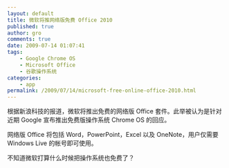 ```yaml
---
layout: default
title: 微软将推网络版免费 Office 2010
published: true
author: gro
comments: true
date: 2009-07-14 01:07:41
tags:
    - Google Chrome OS
    - Microsoft Office
    - 谷歌操作系统
categories:
    - app
permalink: /2009/07/14/microsoft-free-online-office-2010.html
---
```

根据新浪科技的报道，微软将推出免费的网络版 Office 套件。此举被认为是针对近期 Google 宣布推出免费版操作系统 Chrome OS 的回应。

网络版 Office 将包括 Word，PowerPoint，Excel 以及 OneNote，用户仅需要 Windows Live 的帐号即可使用。

不知道微软打算什么时候把操作系统也免费了？